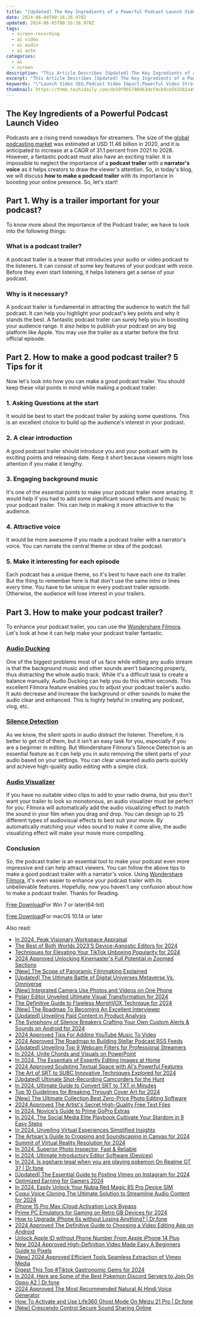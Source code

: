 ```yaml
---
title: "[Updated] The Key Ingredients of a Powerful Podcast Launch Video"
date: 2024-06-04T00:16:26.978Z
updated: 2024-06-05T00:16:26.978Z
tags: 
  - screen-recording
  - ai video
  - ai audio
  - ai auto
categories: 
  - ai
  - screen
description: "This Article Describes [Updated] The Key Ingredients of a Powerful Podcast Launch Video"
excerpt: "This Article Describes [Updated] The Key Ingredients of a Powerful Podcast Launch Video"
keywords: "\"Launch Video SEO,Podcast Video Impact,Powerful Video Strategy,Keyword-Rich Video Content,Video Engagement Tips,Viral Podcast Clips,Compelling Video Titles\""
thumbnail: https://thmb.techidaily.com/de59f9b5780463def4cb9ce5b3382a49671007046477b96e6adff7ee7d6b4151.jpg
---
```


## The Key Ingredients of a Powerful Podcast Launch Video

Podcasts are a rising trend nowadays for streamers. The size of the [global podcasting market](https://www.grandviewresearch.com/industry-analysis/podcast-market) was estimated at USD 11.46 billion in 2020, and it is anticipated to increase at a CAGR of 31.1 percent from 2021 to 2028\. However, a fantastic podcast must also have an exciting trailer. It is impossible to neglect the importance of a **podcast trailer** with a **narrator's voice** as it helps creators to draw the viewer's attention. So, in today's blog, we will discuss **how to make a podcast trailer** with its importance in boosting your online presence. So, let's start!

## Part 1\. Why is a trailer important for your podcast?

To know more about the importance of the Podcast trailer, we have to look into the following things:

### What is a podcast trailer?

A podcast trailer is a teaser that introduces your audio or video podcast to the listeners. It can consist of some key features of your podcast with voice. Before they even start listening, it helps listeners get a sense of your podcast.

### Why is it necessary?

A podcast trailer is fundamental in attracting the audience to watch the full podcast. It can help you highlight your podcast's key points and why it stands the best. A fantastic podcast trailer can surely help you in boosting your audience range. It also helps to publish your podcast on any big platform like Apple. You may use the trailer as a starter before the first official episode.

## Part 2\. How to make a good podcast trailer? 5 Tips for it

Now let's look into how you can make a good podcast trailer. You should keep these vital points in mind while making a podcast trailer.

### 1\. Asking Questions at the start

It would be best to start the podcast trailer by asking some questions. This is an excellent choice to build up the audience's interest in your podcast.

### 2\. A clear introduction

A good podcast trailer should introduce you and your podcast with its exciting points and releasing date. Keep it short because viewers might lose attention if you make it lengthy.

### 3\. Engaging background music

It's one of the essential points to make your podcast trailer more amazing. It would help if you had to add some significant sound effects and music to your podcast trailer. This can help in making it more attractive to the audience.

### 4\. Attractive voice

It would be more awesome if you made a podcast trailer with a narrator's voice. You can narrate the central theme or idea of the podcast.

### 5\. Make it interesting for each episode

Each podcast has a unique theme, so it's best to have each one its trailer. But the thing to remember here is that don't use the same intro or lines every time. You have to be unique in every podcast trailer episode. Otherwise, the audience will lose interest in your trailers.

## Part 3\. How to make your podcast trailer?

To enhance your podcast trailer, you can use the [Wondershare Filmora](https://tools.techidaily.com/wondershare/filmora/download/). Let's look at how it can help make your podcast trailer fantastic.

### [Audio Ducking](https://tools.techidaily.com/wondershare/filmora/download/)

One of the biggest problems most of us face while editing any audio stream is that the background music and other sounds aren't balancing properly, thus distracting the whole audio track. While it's a difficult task to create a balance manually, Audio Ducking can help you do this within seconds. This excellent Filmora feature enables you to adjust your podcast trailer's audio. It auto decrease and increase the background or other sounds to make the audio clear and enhanced. This is highly helpful in creating any podcast, vlog, etc.

### [Silence Detection](https://tools.techidaily.com/wondershare/filmora/download/)

As we know, the silent spots in audio distract the listener. Therefore, it is better to get rid of them, but it isn't an easy task for you, especially if you are a beginner in editing. But Wondershare Filmora's Silence Detection is an essential feature as it can help you in auto removing the silent parts of your audio based on your settings. You can clear unwanted audio parts quickly and achieve high-quality audio editing with a simple click.

### [Audio Visualizer](https://tools.techidaily.com/wondershare/filmora/download/)

If you have no suitable video clips to add to your radio drama, but you don't want your trailer to look so monotonous, an audio visualizer must be perfect for you. Filmora will automatically add the audio visualizing effect to match the sound in your film when you drag and drop. You can design up to 25 different types of audiovisual effects to best suit your movie. By automatically matching your video sound to make it come alive, the audio visualizing effect will make your movie more compelling.

### Conclusion

So, the podcast trailer is an essential tool to make your podcast even more impressive and can help attract viewers. You can follow the above tips to make a good podcast trailer with a narrator's voice. Using [Wondershare Filmora](https://tools.techidaily.com/wondershare/filmora/download/), it's even easier to enhance your podcast trailer with its unbelievable features. Hopefully, now you haven't any confusion about how to make a podcast trailer. Thanks for Reading.

[Free Download](https://tools.techidaily.com/wondershare/filmora/download/)For Win 7 or later(64-bit)

[Free Download](https://tools.techidaily.com/wondershare/filmora/download/)For macOS 10.14 or later

</article

<ins class="adsbygoogle"
     style="display:block"
     data-ad-format="autorelaxed"
     data-ad-client="ca-pub-7571918770474297"
     data-ad-slot="1223367746"></ins>

<ins class="adsbygoogle"
     style="display:block"
     data-ad-format="autorelaxed"
     data-ad-client="ca-pub-7571918770474297"
     data-ad-slot="1223367746"></ins>



<ins class="adsbygoogle"
     style="display:block"
     data-ad-client="ca-pub-7571918770474297"
     data-ad-slot="8358498916"
     data-ad-format="auto"
     data-full-width-responsive="true"></ins>


<span class="atpl-alsoreadstyle">Also read:</span>
<div><ul>
<li><a href="https://some-skills.techidaily.com/in-2024-peak-visionary-workspace-appraisal/"><u>In 2024, Peak Visionary Workspace Appraisal</u></a></li>
<li><a href="https://some-skills.techidaily.com/the-best-of-both-worlds-2023s-device-agnostic-editors-for-2024/"><u>The Best of Both Worlds  2023’S Device-Agnostic Editors for 2024</u></a></li>
<li><a href="https://some-skills.techidaily.com/techniques-for-elevating-your-tiktok-unboxing-popularity-for-2024/"><u>Techniques for Elevating Your TikTok Unboxing Popularity for 2024</u></a></li>
<li><a href="https://some-skills.techidaily.com/2024-approved-unlocking-kinemasters-full-potential-in-zoomed-sections/"><u>2024 Approved  Unlocking Kinemaster's Full Potential in Zoomed Sections</u></a></li>
<li><a href="https://some-skills.techidaily.com/new-the-scope-of-panoramic-filmmaking-explained/"><u>[New] The Scope of Panoramic Filmmaking Explained</u></a></li>
<li><a href="https://some-skills.techidaily.com/updated-the-ultimate-battle-of-digital-universes-metaverse-vs-omniverse/"><u>[Updated] The Ultimate Battle of Digital Universes  Metaverse Vs. Omniverse</u></a></li>
<li><a href="https://some-skills.techidaily.com/new-integrated-camera-use-photos-and-videos-on-one-phone/"><u>[New] Integrated Camera Use  Photos and Videos on One Phone</u></a></li>
<li><a href="https://some-skills.techidaily.com/polarr-editor-unveiled-ultimate-visual-transformation-for-2024/"><u>Polarr Editor Unveiled  Ultimate Visual Transformation for 2024</u></a></li>
<li><a href="https://some-skills.techidaily.com/the-definitive-guide-to-flawless-morphvox-technique-for-2024/"><u>The Definitive Guide to Flawless MorphVOX Technique for 2024</u></a></li>
<li><a href="https://some-skills.techidaily.com/new-the-roadmap-to-becoming-an-excellent-interviewer/"><u>[New] The Roadmap To Becoming An Excellent Interviewer</u></a></li>
<li><a href="https://some-skills.techidaily.com/updated-unveiling-paid-content-in-product-analysis/"><u>[Updated] Unveiling Paid Content in Product Analysis</u></a></li>
<li><a href="https://some-skills.techidaily.com/the-symphony-of-silence-breakers-crafting-your-own-custom-alerts-and-sounds-on-android-for-2024/"><u>The Symphony of Silence Breakers  Crafting Your Own Custom Alerts & Sounds on Android for 2024</u></a></li>
<li><a href="https://some-skills.techidaily.com/2024-approved-tips-for-adding-youtube-music-to-video/"><u>2024 Approved  Tips For Adding YouTube Music To Video</u></a></li>
<li><a href="https://some-skills.techidaily.com/2024-approved-the-roadmap-to-building-stellar-podcast-rss-feeds/"><u>2024 Approved  The Roadmap to Building Stellar Podcast RSS Feeds</u></a></li>
<li><a href="https://some-skills.techidaily.com/updated-unveiling-top-9-webcam-filters-for-professional-streamers/"><u>[Updated] Unveiling Top 9 Webcam Filters for Professional Streamers</u></a></li>
<li><a href="https://some-skills.techidaily.com/in-2024-unite-chords-and-visuals-on-powerpoint/"><u>In 2024, Unite Chords and Visuals on PowerPoint</u></a></li>
<li><a href="https://some-skills.techidaily.com/in-2024-the-essentials-of-expertly-editing-images-at-home/"><u>In 2024, The Essentials of Expertly Editing Images at Home</u></a></li>
<li><a href="https://some-skills.techidaily.com/2024-approved-sculpting-textual-space-with-ais-powerful-features/"><u>2024 Approved  Sculpting Textual Space with AI's Powerful Features</u></a></li>
<li><a href="https://some-skills.techidaily.com/the-art-of-srt-to-subc-innovative-techniques-explored-for-2024/"><u>The Art of SRT to SUBC  Innovative Techniques Explored for 2024</u></a></li>
<li><a href="https://some-skills.techidaily.com/updated-ultimate-shot-recording-camcorders-for-the-hunt/"><u>[Updated] Ultimate Shot-Recording Camcorders for the Hunt</u></a></li>
<li><a href="https://some-skills.techidaily.com/in-2024-ultimate-guide-to-convert-srt-to-txt-in-minutes/"><u>In 2024, Ultimate Guide to Convert SRT to TXT in Minutes</u></a></li>
<li><a href="https://some-skills.techidaily.com/top-10-guidelines-for-breaking-through-cover-art-for-2024/"><u>Top 10 Guidelines for Breaking Through Cover Art for 2024</u></a></li>
<li><a href="https://some-skills.techidaily.com/new-the-ultimate-collection-best-zero-price-photo-editing-software/"><u>[New] The Ultimate Collection  Best Zero-Price Photo Editing Software</u></a></li>
<li><a href="https://some-skills.techidaily.com/2024-approved-the-artists-secret-high-quality-free-text-files/"><u>2024 Approved  The Artist's Secret  High-Quality Free Text Files</u></a></li>
<li><a href="https://some-skills.techidaily.com/in-2024-novices-guide-to-prime-gopro-extras/"><u>In 2024, Novice's Guide to Prime GoPro Extras</u></a></li>
<li><a href="https://some-skills.techidaily.com/in-2024-the-social-media-elite-playbook-cultivate-your-stardom-in-9-easy-steps/"><u>In 2024, The Social Media Elite Playbook  Cultivate Your Stardom in 9 Easy Steps</u></a></li>
<li><a href="https://some-skills.techidaily.com/in-2024-unveiling-virtual-experiences-simplified-insights/"><u>In 2024, Unveiling Virtual Experiences  Simplified Insights</u></a></li>
<li><a href="https://some-skills.techidaily.com/the-artisans-guide-to-cropping-and-soundscaping-in-canvas-for-2024/"><u>The Artisan's Guide to Cropping and Soundscaping in Canvas for 2024</u></a></li>
<li><a href="https://some-skills.techidaily.com/summit-of-virtual-reality-resolution-for-2024/"><u>Summit of Virtual Reality Resolution for 2024</u></a></li>
<li><a href="https://some-skills.techidaily.com/in-2024-superior-photo-inspector-fast-and-reliable/"><u>In 2024, Superior Photo Inspector, Fast & Reliable</u></a></li>
<li><a href="https://some-skills.techidaily.com/in-2024-ultimate-introductory-editor-software-devices/"><u>In 2024, Ultimate Introductory Editor Software (Devices)</u></a></li>
<li><a href="https://phone-solutions.techidaily.com/in-2024-is-pgsharp-legal-when-you-are-playing-pokemon-on-realme-gt-3-drfone-by-drfone-virtual-android/"><u>In 2024, Is pgsharp legal when you are playing pokemon On Realme GT 3? | Dr.fone</u></a></li>
<li><a href="https://instagram-video-files.techidaily.com/updated-the-essential-guide-to-posting-vimeo-on-instagram-for-2024/"><u>[Updated] The Essential Guide to Posting Vimeo on Instagram for 2024</u></a></li>
<li><a href="https://youtube-clips.techidaily.com/optimized-earning-for-gamers-2024/"><u>Optimized Earning for Gamers 2024</u></a></li>
<li><a href="https://sim-unlock.techidaily.com/in-2024-easily-unlock-your-nubia-red-magic-8s-pro-device-sim-by-drfone-android/"><u>In 2024, Easily Unlock Your Nubia Red Magic 8S Pro Device SIM</u></a></li>
<li><a href="https://ai-voice-clone.techidaily.com/coqui-voice-cloning-the-ultimate-solution-to-streamline-audio-content-for-2024/"><u>Coqui Voice Cloning The Ultimate Solution to Streamline Audio Content for 2024</u></a></li>
<li><a href="https://activate-lock.techidaily.com/iphone-15-pro-max-icloud-activation-lock-bypass-by-drfone-ios/"><u>iPhone 15 Pro Max iCloud Activation Lock Bypass</u></a></li>
<li><a href="https://video-capture.techidaily.com/prime-pc-emulators-for-gaming-on-retro-gb-devices-for-2024/"><u>Prime PC Emulators for Gaming on Retro GB Devices for 2024</u></a></li>
<li><a href="https://review-topics.techidaily.com/how-to-upgrade-iphone-6s-without-losing-anything-drfone-by-drfone-ios-system-repair-ios-system-repair/"><u>How to Upgrade iPhone 6s without Losing Anything? | Dr.fone</u></a></li>
<li><a href="https://ai-video-apps.techidaily.com/2024-approved-the-definitive-guide-to-choosing-a-video-editing-app-on-android/"><u>2024 Approved The Definitive Guide to Choosing a Video Editing App on Android</u></a></li>
<li><a href="https://apple-account.techidaily.com/unlock-apple-id-without-phone-number-from-apple-iphone-14-plus-by-drfone-ios/"><u>Unlock Apple ID without Phone Number From Apple iPhone 14 Plus</u></a></li>
<li><a href="https://video-content-creator.techidaily.com/new-2024-approved-high-definition-video-made-easy-a-beginners-guide-to-pixels/"><u>New 2024 Approved High-Definition Video Made Easy A Beginners Guide to Pixels</u></a></li>
<li><a href="https://vimeo-videos.techidaily.com/new-2024-approved-efficient-tools-seamless-extraction-of-vimeo-media/"><u>[New] 2024 Approved  Efficient Tools  Seamless Extraction of Vimeo Media</u></a></li>
<li><a href="https://tiktok-video-files.techidaily.com/digest-this-top-tiktok-gastronomic-gems-for-2024/"><u>Digest This  Top #Tiktok Gastronomic Gems for 2024</u></a></li>
<li><a href="https://android-pokemon-go.techidaily.com/in-2024-here-are-some-of-the-best-pokemon-discord-servers-to-join-on-oppo-a2-drfone-by-drfone-virtual-android/"><u>In 2024, Here are Some of the Best Pokemon Discord Servers to Join On Oppo A2 | Dr.fone</u></a></li>
<li><a href="https://ai-topics.techidaily.com/2024-approved-the-most-recommended-natural-ai-hindi-voice-generator/"><u>2024 Approved The Most Recommended Natural AI Hindi Voice Generator</u></a></li>
<li><a href="https://location-social.techidaily.com/how-to-activate-and-use-life360-ghost-mode-on-meizu-21-pro-drfone-by-drfone-virtual-android/"><u>How To Activate and Use Life360 Ghost Mode On Meizu 21 Pro | Dr.fone</u></a></li>
<li><a href="https://youtube-clips.techidaily.com/new-crescendo-control-secure-sound-sharing-online/"><u>[New] Crescendo Control  Secure Sound Sharing Online</u></a></li>
</ul></div>
